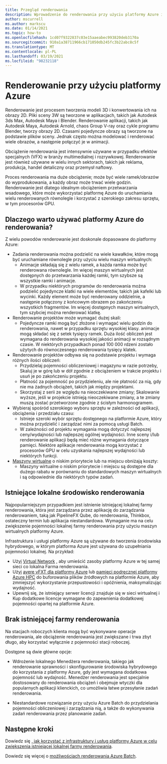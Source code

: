 ```yaml
---
title: Przegląd renderowania
description: Wprowadzenie do renderowania przy użyciu platformy Azure i przegląd możliwości renderowania Azure Batch
author: mscurrell
ms.author: markscu
ms.date: 01/14/2021
ms.topic: how-to
ms.openlocfilehash: 1cd07f9322837c03e15aaeabec993820deb3170a
ms.sourcegitcommit: 910a1a38711966cb171050db245fc3b22abc8c5f
ms.translationtype: MT
ms.contentlocale: pl-PL
ms.lasthandoff: 03/19/2021
ms.locfileid: "98232118"
---
```

# <a name="rendering-using-azure"></a>Renderowanie przy użyciu platformy Azure

Renderowanie jest procesem tworzenia modeli 3D i konwertowania ich na obrazy 2D. Pliki sceny 3W są tworzone w aplikacjach, takich jak Autodesk 3ds Max, Autodesk Maya i Blender.  Renderowanie aplikacji, takich jak Autodesk Maya, Autodesk Arnold, chaos Group V-ray oraz cykle programu Blender, tworzy obrazy 2D.  Czasami pojedyncze obrazy są tworzone na podstawie plików sceny. Jednak często można modelować i renderować wiele obrazów, a następnie połączyć je w animacji.

Obciążenie renderowania jest intensywnie używane w przypadku efektów specjalnych (VFX) w branży multimedialnej i rozrywkowej. Renderowanie jest również używane w wielu innych sektorach, takich jak reklama, produkcja, handel detaliczny oraz przemysł naftowy.

Proces renderowania ma duże obciążenie; może być wiele ramek/obrazów do wyprodukowania, a każdy obraz może trwać wiele godzin.  Renderowanie jest dlatego idealnym obciążeniem przetwarzania wsadowego, które może wykorzystać platformę Azure do uruchamiania wielu renderowanych równolegle i korzystać z szerokiego zakresu sprzętu, w tym procesorów GPU.

## <a name="why-use-azure-for-rendering"></a>Dlaczego warto używać platformy Azure do renderowania?

Z wielu powodów renderowanie jest doskonale dopasowane do platformy Azure:

* Zadania renderowania można podzielić na wiele kawałków, które mogą być uruchamiane równolegle przy użyciu wielu maszyn wirtualnych:
  * Animacje składają się z wielu ramek, a każda ramka może być renderowana równolegle.  Im więcej maszyn wirtualnych jest dostępnych do przetwarzania każdej ramki, tym szybsze są wszystkie ramki i animacje.
  * W przypadku niektórych programów do renderowania można podzielić pojedyncze klatki na wiele elementów, takich jak kafelki lub wycinki.  Każdy element może być renderowany oddzielnie, a następnie połączony z końcowym obrazem po zakończeniu wszystkich fragmentów.  Im więcej dostępnych maszyn wirtualnych, tym szybciej można renderować klatkę.
* Renderowanie projektów może wymagać dużej skali:
  * Pojedyncze ramki mogą być złożone i wymagać wielu godzin do renderowania, nawet w przypadku sprzętu wysokiej klasy. animacje mogą składać się z setek tysięcy ramek.  Duża ilość obliczeń jest wymagana do renderowania wysokiej jakości animacji w rozsądnym czasie.  W niektórych przypadkach ponad 100 000 rdzeni zostało użytych do równoczesnego renderowania tysięcy klatek.
* Renderowanie projektów odbywa się na podstawie projektu i wymaga różnych ilości obliczeń:
  * Przydzielaj pojemności obliczeniowej i magazynu w razie potrzeby, Skaluj je w górę lub w dół zgodnie z obciążeniem w trakcie projektu i usuń je po zakończeniu projektu.
  * Płatność za pojemność po przydzieleniu, ale nie płatność za nią, gdy nie ma żadnych obciążeń, takich jak między projektami.
  * Skorzystaj z serii ze względu na nieoczekiwane zmiany; Skalowanie wyższe, jeśli w projekcie istnieją nieoczekiwane zmiany, a te zmiany muszą zostać przetworzone zgodnie z ścisłym harmonogramem.
* Wybieraj spośród szerokiego wyboru sprzętu w zależności od aplikacji, obciążenia i przedziału czasu:
  * Istnieje szeroki wybór sprzętu dostępnego na platformie Azure, który można przydzielić i zarządzać nimi za pomocą usługi Batch.
  * W zależności od projektu wymagania mogą dotyczyć najlepszej ceny/wydajności lub najlepszej ogólnej wydajności.  Inne sceny i/lub renderowanie aplikacji będą mieć różne wymagania dotyczące pamięci.  Niektóre aplikacje renderowania mogą korzystać z procesorów GPU w celu uzyskania najlepszej wydajności lub niektórych funkcji. 
* [Maszyny wirtualne](https://azure.microsoft.com/pricing/spot/) o niskim priorytecie lub na miejscu obniżają koszty:
  * Maszyny wirtualne o niskim priorytecie i miejscu są dostępne dla dużego rabatu w porównaniu do standardowych maszyn wirtualnych i są odpowiednie dla niektórych typów zadań.
  
## <a name="existing-on-premises-rendering-environment"></a>Istniejące lokalne środowisko renderowania

Najpopularniejszym przypadkiem jest istnienie istniejącej lokalnej farmy renderowania, która jest zarządzana przez aplikację do zarządzania renderowaniem, taką jak PipelineFX Qube, do renderowania, Thinkbox, ostateczny termin lub aplikacja niestandardowa.  Wymaganie ma na celu zwiększenie pojemności lokalnej farmy renderowania przy użyciu maszyn wirtualnych platformy Azure.

Infrastruktura i usługi platformy Azure są używane do tworzenia środowiska hybrydowego, w którym platforma Azure jest używana do uzupełniania pojemności lokalnej. Na przykład:

* Użyj [Virtual Network](../virtual-network/virtual-networks-overview.md) , aby umieścić zasoby platformy Azure w tej samej sieci co lokalna Farma renderowania.
* Użyj [avere vFXT dla platformy Azure](../avere-vfxt/avere-vfxt-overview.md) lub [pamięci podręcznej platformy Azure HPC](../hpc-cache/hpc-cache-overview.md) do buforowania plików źródłowych na platformie Azure, aby zmniejszyć wykorzystanie przepustowości i opóźnienia, maksymalizując wydajność.
* Upewnij się, że istniejący serwer licencji znajduje się w sieci wirtualnej i Kup dodatkowe licencje wymagane do zapewnienia dodatkowej pojemności opartej na platformie Azure.

## <a name="no-existing-render-farm"></a>Brak istniejącej farmy renderowania

Na stacjach roboczych klienta mogą być wykonywane operacje renderowania, ale obciążenie renderowania jest zwiększane i trwa zbyt długo, aby korzystać wyłącznie z pojemności stacji roboczej.

Dostępne są dwie główne opcje:

* Wdrożenie lokalnego Menedżera renderowania, takiego jak renderowanie sprawności i skonfigurowanie środowiska hybrydowego do korzystania z platformy Azure, gdy jest wymagana dodatkowa pojemność lub wydajność. Menedżer renderowania jest specjalnie dostosowany do renderowania obciążeń i obejmuje wtyczki dla popularnych aplikacji klienckich, co umożliwia łatwe przesyłanie zadań renderowania.

* Niestandardowe rozwiązanie przy użyciu Azure Batch do przydzielania pojemności obliczeniowej i zarządzania nią, a także do wykonywania zadań renderowania przez planowanie zadań.

## <a name="next-steps"></a>Następne kroki

 Dowiedz się [, jak korzystać z infrastruktury i usług platformy Azure w celu zwiększenia istniejącej lokalnej farmy renderowania](https://azure.microsoft.com/solutions/high-performance-computing/rendering/).

Dowiedz się więcej o [możliwościach renderowania Azure Batch](batch-rendering-functionality.md).
